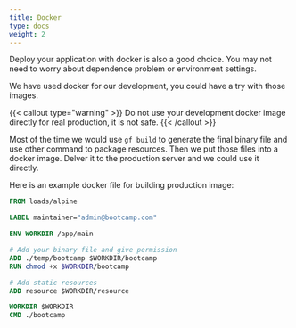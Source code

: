 ```yaml
---
title: Docker
type: docs
weight: 2
---
```


Deploy your application with docker is also a good choice. You may not need to worry about dependence problem or environment settings.

We have used docker for our development, you could have a try with those images.

{{< callout type="warning" >}}
Do not use your development docker image directly for real production, it is not safe.
{{< /callout >}}

Most of the time we would use `gf build` to generate the final binary file and use other command to package resources. Then we put those files into a docker image. Delver it to the production server and we could use it directly.

Here is an example docker file for building production image:
```dockerfile
FROM loads/alpine

LABEL maintainer="admin@bootcamp.com"

ENV WORKDIR /app/main

# Add your binary file and give permission
ADD ./temp/bootcamp $WORKDIR/bootcamp
RUN chmod +x $WORKDIR/bootcamp

# Add static resources
ADD resource $WORKDIR/resource

WORKDIR $WORKDIR
CMD ./bootcamp
```